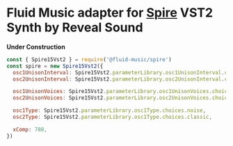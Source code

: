 # Fluid Music adapter for [Spire](https://www.reveal-sound.com/plug-ins/spire) VST2 Synth by Reveal Sound

**Under Construction**

```javascript
const { Spire15Vst2 } = require('@fluid-music/spire')
const spire = new Spire15Vst2({
  osc1UnisonInterval: Spire15Vst2.parameterLibrary.osc1UnisonInterval.choices.dim7th,
  osc2UnisonInterval: Spire15Vst2.parameterLibrary.osc2UnisonInterval.choices.p5th,

  osc1UnisonVoices: Spire15Vst2.parameterLibrary.osc1UnisonVoices.choices['5'],
  osc2UnisonVoices: Spire15Vst2.parameterLibrary.osc2UnisonVoices.choices['9'],

  osc1Type: Spire15Vst2.parameterLibrary.osc1Type.choices.noise,
  osc2Type: Spire15Vst2.parameterLibrary.osc1Type.choices.classic,

  xComp: 788,
})
```
